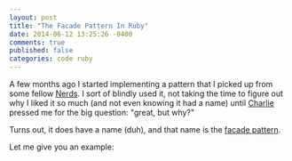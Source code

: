 ```yaml
---
layout: post
title: "The Facade Pattern In Ruby"
date: 2014-06-12 13:25:26 -0400
comments: true
published: false
categories: code ruby
---
```


A few months ago I started implementing a pattern that I picked up from some fellow [Nerds](http://www.bignerdranch.com). I sort of blindly used it, not taking the time to figure out why I liked it so much (and not even knowing it had a name) until [Charlie](https://twitter.com/charliebomber) pressed me for the big question: "great, but why?"

Turns out, it does have a name (duh), and that name is the [facade pattern](http://en.wikipedia.org/wiki/Facade_pattern).

<!--more-->

Let me give you an example:

```ruby

